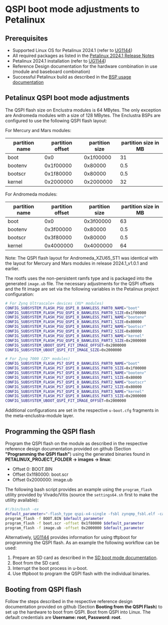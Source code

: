 # QSPI boot mode adjustments to Petalinux

## Prerequisites

- Supported Linux OS for Petalinux 2024.1 (refer to  [UG1144])
- All required packages as listed in the [Petalinux 2024.1 Release Notes](https://adaptivesupport.amd.com/s/article/000036178?language=en_US)
- Petalinux 2024.1 installation (refer to  [UG1144])
- Reference Design documentation for the hardware combination in use (module and baseboard combination)
- Successful Petalinux build as described in the [BSP usage documentation](BSP.md)

## Petalinux QSPI boot mode adjustments

The QSPI flash size on Enclustra modules is 64 MBytes. The only exception are Andromeda modules with a size of 128 MBytes. The Enclustra BSPs are configured to use the following QSPI flash layout:

For Mercury and Mars modules:

| partition name | partition offset | partition size  | partition size in MB |
|----------------|------------------|-----------------|----------------------|
| boot           | 0x0              | 0x1f00000       | 31                   |
| bootenv        | 0x1f00000        | 0x80000         | 0.5                  |
| bootscr        | 0x1f80000        | 0x80000         | 0.5                  |
| kernel         | 0x2000000        | 0x2000000       | 32                   |

For Andromeda modules:

| partition name | partition offset | partition size  | partition size in MB |
|----------------|------------------|-----------------|----------------------|
| boot           | 0x0              | 0x3f00000       | 63                   |
| bootenv        | 0x3f00000        | 0x80000         | 0.5                  |
| bootscr        | 0x3f80000        | 0x80000         | 0.5                  |
| kernel         | 0x4000000        | 0x4000000       | 64                   |

Note: The QSPI flash layout for Andromeda_XZU65_ST1 was identical with the layout for Mercury and Mars modules in release 2024.1_v1.0.1 and earlier.

The rootfs uses the non-persistent ramfs type and is packaged into the generated `image.ub` file. The necessary adjustments for the QSPI offsets and the fit image are set via the following variables in the Petalinux project configuration:

```bash
# For Zynq Ultrascale+ devices (XU* modules)
CONFIG_SUBSYSTEM_FLASH_PSU_QSPI_0_BANKLESS_PART0_NAME="boot"
CONFIG_SUBSYSTEM_FLASH_PSU_QSPI_0_BANKLESS_PART0_SIZE=0x1f00000
CONFIG_SUBSYSTEM_FLASH_PSU_QSPI_0_BANKLESS_PART1_NAME="bootenv"
CONFIG_SUBSYSTEM_FLASH_PSU_QSPI_0_BANKLESS_PART1_SIZE=0x80000
CONFIG_SUBSYSTEM_FLASH_PSU_QSPI_0_BANKLESS_PART2_NAME="bootscr"
CONFIG_SUBSYSTEM_FLASH_PSU_QSPI_0_BANKLESS_PART2_SIZE=0x80000
CONFIG_SUBSYSTEM_FLASH_PSU_QSPI_0_BANKLESS_PART3_NAME="kernel"
CONFIG_SUBSYSTEM_FLASH_PSU_QSPI_0_BANKLESS_PART3_SIZE=0x2000000
CONFIG_SUBSYSTEM_UBOOT_QSPI_FIT_IMAGE_OFFSET=0x2000000
CONFIG_SUBSYSTEM_UBOOT_QSPI_FIT_IMAGE_SIZE=0x2000000

# For Zynq 7000 (ZX* modules)
CONFIG_SUBSYSTEM_FLASH_PS7_QSPI_0_BANKLESS_PART0_NAME="boot"
CONFIG_SUBSYSTEM_FLASH_PS7_QSPI_0_BANKLESS_PART0_SIZE=0x1f00000
CONFIG_SUBSYSTEM_FLASH_PS7_QSPI_0_BANKLESS_PART1_NAME="bootenv"
CONFIG_SUBSYSTEM_FLASH_PS7_QSPI_0_BANKLESS_PART1_SIZE=0x80000
CONFIG_SUBSYSTEM_FLASH_PS7_QSPI_0_BANKLESS_PART2_NAME="bootscr"
CONFIG_SUBSYSTEM_FLASH_PS7_QSPI_0_BANKLESS_PART2_SIZE=0x80000
CONFIG_SUBSYSTEM_FLASH_PS7_QSPI_0_BANKLESS_PART3_NAME="kernel"
CONFIG_SUBSYSTEM_FLASH_PS7_QSPI_0_BANKLESS_PART3_SIZE=0x2000000
CONFIG_SUBSYSTEM_UBOOT_QSPI_FIT_IMAGE_OFFSET=0x2000000
```
Additional configurations are set in the respective `u-boot.cfg` fragments in the meta-enclustra-module layer.

## Programming the QSPI flash
Program the QSPI flash on the module as described in the respective reference design documentation provided on github (Section **"Programming the QSPI flash"**) using the generated binaries found in **PETALINUX_PROJECT_FOLDER -> images -> linux**:
- Offset 0: BOOT.BIN
- Offset 0x1f80000: boot.scr
- Offset 0x2000000: image.ub

The following bash script provides an example using the `program_flash` utility provided by Vivado/Vitis (source the `settings64.sh` first to make the utility available):
```bash
#!/bin/bash -ex
default_parameter="-flash_type qspi-x4-single -fsbl zynqmp_fsbl.elf -cable type xilinx_tcf url TCP:127.0.0.1:3121"
program_flash -f BOOT.BIN $default_parameter
program_flash -f boot.scr -offset 0x1f80000 $default_parameter
program_flash -f image.ub -offset 0x2000000 $default_parameter
```

Alternatively, [UG1144] provides information for using tftpboot for programming the QSPI flash. As an example the following workflow can be used:
1. Prepare an SD card as described in the [SD boot mode documentation](SD_boot_mode.md).
2. Boot from the SD card.
3. Interrupt the boot process in u-boot.
4. Use tftpboot to program the QSPI flash with the individual binaries.

## Booting from QSPI flash
Follow the steps described in the respective reference design documentation provided on github (Section **Booting from the QSPI Flash**) to set up the hardware to boot from QSPI. Boot from QSPI into Linux. The default credentials are **Username: root, Password: root**.

[UG1144]: https://docs.amd.com/viewer/book-attachment/MVyApcmU3R9Mm97zSMBTWg/A1uhF~YnkvK0u6G775Tu_Q

